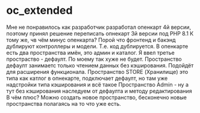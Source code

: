 # oc_extended
Мне не понравилось как разработчик разработал опенкарт 4й версии, поэтому принял решение переписать опнекарт 3й версии под РНР 8.1
К тому же, чв чём минус опенкарта? Порой что фронтенд и бакэнд дублируют контроллеры и модели. Т.е. код дублируется.
В опенкарте есть два пространства имён, это админ и каталог. Я ввел третье простраство - дефаулт.
По моему так хуже не будет.
Пространство дефаулт занимаетс только чтением данных без кэширования. Подойдёт для расширения функционала.
Пространство STORE (Хранилище) это типа как катлог в опнекарте, подключает дефаулт, но там уже надстройки типа кэширования и всё такое
Пространство Admin - ну а тут без кэширования наследуем от дефаулта и методу редактирования
В чём плюс? Можно создать новое пространство, бесконечно новые пространства полагаясь на то что уже есть.


